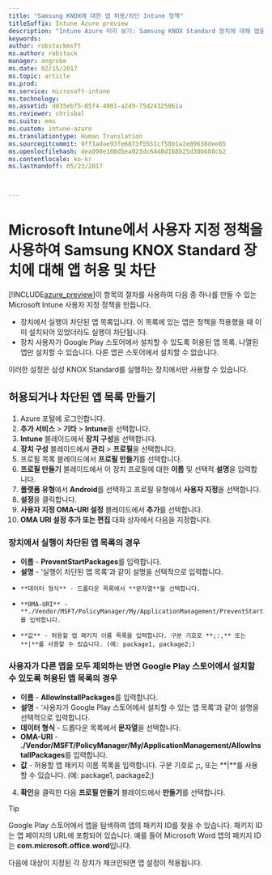 ```yaml
---
title: "Samsung KNOX에 대한 앱 허용/차단 Intune 정책"
titleSuffix: Intune Azure preview
description: "Intune Azure 미리 보기: Samsung KNOX Standard 장치에 대해 앱을 허용하거나 차단하는 사용자 지정 프로필을 만듭니다."
keywords: 
author: robstackmsft
ms.author: robstack
manager: angrobe
ms.date: 02/15/2017
ms.topic: article
ms.prod: 
ms.service: microsoft-intune
ms.technology: 
ms.assetid: d035ebf5-85f4-4001-a249-75d24325061a
ms.reviewer: chrisbal
ms.suite: ems
ms.custom: intune-azure
ms.translationtype: Human Translation
ms.sourcegitcommit: 9ff1adae93fe6873f5551cf58b1a2e89638dee85
ms.openlocfilehash: dea090e108d5ea023dc64d8d168b25d30b688cb2
ms.contentlocale: ko-kr
ms.lasthandoff: 05/23/2017



---
```

# <a name="use-custom-policies-to-allow-and-block-apps-for-samsung-knox-standard-devices-in-microsoft-intune"></a>Microsoft Intune에서 사용자 지정 정책을 사용하여 Samsung KNOX Standard 장치에 대해 앱 허용 및 차단
[!INCLUDE[azure_preview](./includes/azure_preview.md)]이 항목의 절차를 사용하여 다음 중 하나를 만들 수 있는 Microsoft Intune 사용자 지정 정책을 만듭니다.

- 장치에서 실행이 차단된 앱 목록입니다. 이 목록에 있는 앱은 정책을 적용했을 때 이미 설치되어 있었더라도 실행이 차단됩니다.
- 장치 사용자가 Google Play 스토어에서 설치할 수 있도록 허용된 앱 목록. 나열된 앱만 설치할 수 있습니다. 다른 앱은 스토어에서 설치할 수 없습니다.

이러한 설정은 삼성 KNOX Standard를 실행하는 장치에서만 사용할 수 있습니다.

## <a name="create-an-allowed-or-blocked-app-list"></a>허용되거나 차단된 앱 목록 만들기

1. Azure 포털에 로그인합니다.
2. **추가 서비스** > **기타** > **Intune**을 선택합니다.
3. **Intune** 블레이드에서 **장치 구성**을 선택합니다.
2. **장치 구성** 블레이드에서 **관리** > **프로필**을 선택합니다.
2. 프로필 목록 블레이드에서 **프로필 만들기**를 선택합니다.
3. **프로필 만들기** 블레이드에서 이 장치 프로필에 대한 **이름** 및 선택적 **설명**을 입력합니다.
2. **플랫폼 유형**에서 **Android**를 선택하고 프로필 유형에서 **사용자 지정**을 선택합니다.
3. **설정**을 클릭합니다.
3. **사용자 지정 OMA-URI 설정** 블레이드에서 **추가**를 선택합니다.
4. **OMA URI 설정 추가 또는 편집** 대화 상자에서 다음을 지정합니다.

### <a name="for-a-list-of-apps-that-are-blocked-from-running-on-the-device"></a>장치에서 실행이 차단된 앱 목록의 경우

- **이름** - **PreventStartPackages**를 입력합니다.
- **설명** - ‘실행이 차단된 앱 목록’과 같이 설명을 선택적으로 입력합니다.
-     **데이터 형식** - 드롭다운 목록에서 **문자열**을 선택합니다.
-     **OMA-URI** - **./Vendor/MSFT/PolicyManager/My/ApplicationManagement/PreventStartPackages**를 입력합니다.
-     **값** - 허용할 앱 패키지 이름 목록을 입력합니다. 구분 기호로 **;:,** 또는 **|**를 사용할 수 있습니다. (예: package1, package2;)

### <a name="for-a-list-of-apps-that-users-are-allowed-to-install-from-the-google-play-store-while-excluding-all-other-apps"></a>사용자가 다른 앱을 모두 제외하는 반면 Google Play 스토어에서 설치할 수 있도록 허용된 앱 목록의 경우
- **이름** - **AllowInstallPackages**를 입력합니다.
- **설명** - ‘사용자가 Google Play 스토어에서 설치할 수 있는 앱 목록’과 같이 설명을 선택적으로 입력합니다.
- **데이터 형식** - 드롭다운 목록에서 **문자열**을 선택합니다.
- **OMA-URI** - **./Vendor/MSFT/PolicyManager/My/ApplicationManagement/AllowInstallPackages**를 입력합니다.
- **값** - 허용할 앱 패키지 이름 목록을 입력합니다. 구분 기호로 **;:,** 또는 **|**를 사용할 수 있습니다. (예: package1, package2;)

4. **확인**을 클릭한 다음 **프로필 만들기** 블레이드에서 **만들기**를 선택합니다.

>[!TIP]
> Google Play 스토어에서 앱을 탐색하여 앱의 패키지 ID를 찾을 수 있습니다. 패키지 ID는 앱 페이지의 URL에 포함되어 있습니다. 예를 들어 Microsoft Word 앱의 패키지 ID는 **com.microsoft.office.word**입니다.

다음에 대상이 지정된 각 장치가 체크인되면 앱 설정이 적용됩니다.


<!---## Assign the custom profile--->

